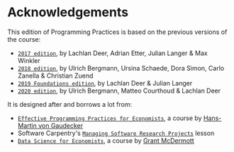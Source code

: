# Acknowledgements

This edition of Programming Practices is based on the previous versions of the course:

* [`2017 edition`](pp4rs.github.io/2017-uzh), by Lachlan Deer, Adrian Etter, Julian Langer & Max Winkler
* [`2018 edition`](pp4rs.github.io/2018-uzh), by Ulrich Bergmann, Ursina Schaede, Dora Simon, Carlo Zanella & Christian Zuend
* [`2019 Foundations edition`](pp4rs.github.io/2019-foundations-uzh), by Lachlan Deer & Julian Langer
* [`2020 edition`](pp4rs.github.io/2020-uzh), by Ulrich Bergmann, Matteo Courthoud & Lachlan Deer

It is designed after and borrows a lot from:

* [`Effective Programming Practices for Economists`](https://wiwi.uni-bonn.de/gaudecker/prog_econ_slides.html#prog-econ-slides), a course by [Hans-Martin von Gaudecker](http://wiwi.uni-bonn.de/gaudecker/index.html)
* Software Carpentry's [`Managing Software Research Projects`](https://swcarpentry.github.io/managing-research-software-projects/) lesson
* [`Data Science for Economists`](https://github.com/uo-ec607), a course by [Grant McDermott](http://grantmcdermott.com/)